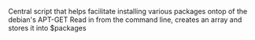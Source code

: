 Central script that helps facilitate installing various packages ontop of the debian's APT-GET
Read in from the command line, creates an array and stores it into $packages
